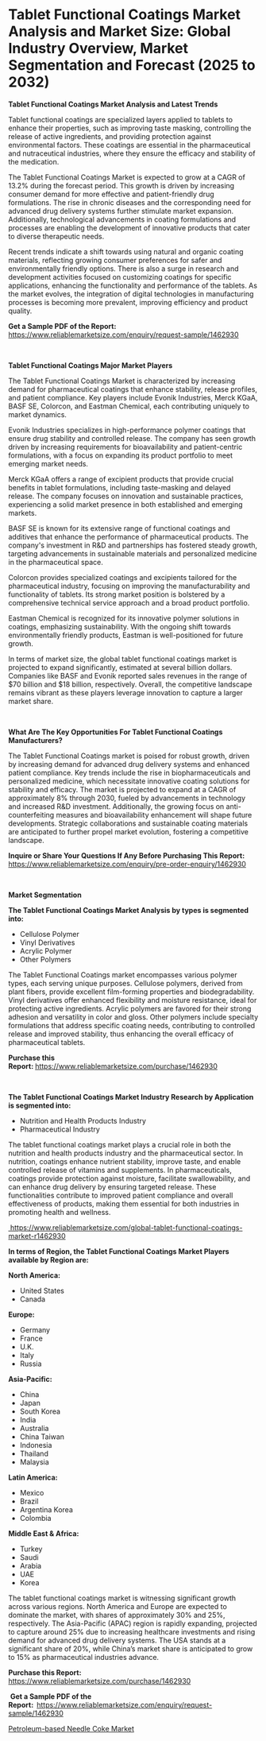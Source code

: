 <p><h1>Tablet Functional Coatings Market Analysis and Market Size: Global Industry Overview, Market Segmentation and Forecast (2025 to 2032)</h1></p><p><strong>Tablet Functional Coatings Market Analysis and Latest Trends</strong></p>
<p><p>Tablet functional coatings are specialized layers applied to tablets to enhance their properties, such as improving taste masking, controlling the release of active ingredients, and providing protection against environmental factors. These coatings are essential in the pharmaceutical and nutraceutical industries, where they ensure the efficacy and stability of the medication.</p><p>The Tablet Functional Coatings Market is expected to grow at a CAGR of 13.2% during the forecast period. This growth is driven by increasing consumer demand for more effective and patient-friendly drug formulations. The rise in chronic diseases and the corresponding need for advanced drug delivery systems further stimulate market expansion. Additionally, technological advancements in coating formulations and processes are enabling the development of innovative products that cater to diverse therapeutic needs.</p><p>Recent trends indicate a shift towards using natural and organic coating materials, reflecting growing consumer preferences for safer and environmentally friendly options. There is also a surge in research and development activities focused on customizing coatings for specific applications, enhancing the functionality and performance of the tablets. As the market evolves, the integration of digital technologies in manufacturing processes is becoming more prevalent, improving efficiency and product quality.</p></p>
<p><strong>Get a Sample PDF of the Report:&nbsp;</strong> <a href="https://www.reliablemarketsize.com/enquiry/request-sample/1462930?utm_campaign=2744&utm_medium=2&utm_source=Github&utm_content=ia&utm_term=03042025&utm_id=tablet-functional-coatings">https://www.reliablemarketsize.com/enquiry/request-sample/1462930</a></p>
<p>&nbsp;</p>
<p><strong>Tablet Functional Coatings Major Market Players</strong></p>
<p><p>The Tablet Functional Coatings Market is characterized by increasing demand for pharmaceutical coatings that enhance stability, release profiles, and patient compliance. Key players include Evonik Industries, Merck KGaA, BASF SE, Colorcon, and Eastman Chemical, each contributing uniquely to market dynamics.</p><p>Evonik Industries specializes in high-performance polymer coatings that ensure drug stability and controlled release. The company has seen growth driven by increasing requirements for bioavailability and patient-centric formulations, with a focus on expanding its product portfolio to meet emerging market needs.</p><p>Merck KGaA offers a range of excipient products that provide crucial benefits in tablet formulations, including taste-masking and delayed release. The company focuses on innovation and sustainable practices, experiencing a solid market presence in both established and emerging markets.</p><p>BASF SE is known for its extensive range of functional coatings and additives that enhance the performance of pharmaceutical products. The company's investment in R&D and partnerships has fostered steady growth, targeting advancements in sustainable materials and personalized medicine in the pharmaceutical space.</p><p>Colorcon provides specialized coatings and excipients tailored for the pharmaceutical industry, focusing on improving the manufacturability and functionality of tablets. Its strong market position is bolstered by a comprehensive technical service approach and a broad product portfolio.</p><p>Eastman Chemical is recognized for its innovative polymer solutions in coatings, emphasizing sustainability. With the ongoing shift towards environmentally friendly products, Eastman is well-positioned for future growth.</p><p>In terms of market size, the global tablet functional coatings market is projected to expand significantly, estimated at several billion dollars. Companies like BASF and Evonik reported sales revenues in the range of $70 billion and $18 billion, respectively. Overall, the competitive landscape remains vibrant as these players leverage innovation to capture a larger market share.</p></p>
<p>&nbsp;</p>
<p><strong>What Are The Key Opportunities For Tablet Functional Coatings Manufacturers?</strong></p>
<p><p>The Tablet Functional Coatings market is poised for robust growth, driven by increasing demand for advanced drug delivery systems and enhanced patient compliance. Key trends include the rise in biopharmaceuticals and personalized medicine, which necessitate innovative coating solutions for stability and efficacy. The market is projected to expand at a CAGR of approximately 8% through 2030, fueled by advancements in technology and increased R&D investment. Additionally, the growing focus on anti-counterfeiting measures and bioavailability enhancement will shape future developments. Strategic collaborations and sustainable coating materials are anticipated to further propel market evolution, fostering a competitive landscape.</p></p>
<p><strong>Inquire or Share Your Questions If Any Before Purchasing This Report:</strong> <a href="https://www.reliablemarketsize.com/enquiry/pre-order-enquiry/1462930?utm_campaign=2744&utm_medium=2&utm_source=Github&utm_content=ia&utm_term=03042025&utm_id=tablet-functional-coatings">https://www.reliablemarketsize.com/enquiry/pre-order-enquiry/1462930</a></p>
<p>&nbsp;</p>
<p><strong>Market Segmentation</strong></p>
<p><strong>The Tablet Functional Coatings Market Analysis by types is segmented into:</strong></p>
<p><ul><li>Cellulose Polymer</li><li>Vinyl Derivatives</li><li>Acrylic Polymer</li><li>Other Polymers</li></ul></p>
<p><p>The Tablet Functional Coatings market encompasses various polymer types, each serving unique purposes. Cellulose polymers, derived from plant fibers, provide excellent film-forming properties and biodegradability. Vinyl derivatives offer enhanced flexibility and moisture resistance, ideal for protecting active ingredients. Acrylic polymers are favored for their strong adhesion and versatility in color and gloss. Other polymers include specialty formulations that address specific coating needs, contributing to controlled release and improved stability, thus enhancing the overall efficacy of pharmaceutical tablets.</p></p>
<p><strong>Purchase this Report:&nbsp;</strong><a href="https://www.reliablemarketsize.com/purchase/1462930?utm_campaign=2744&utm_medium=2&utm_source=Github&utm_content=ia&utm_term=03042025&utm_id=tablet-functional-coatings">https://www.reliablemarketsize.com/purchase/1462930</a></p>
<p>&nbsp;</p>
<p><strong>The Tablet Functional Coatings Market Industry Research by Application is segmented into:</strong></p>
<p><ul><li>Nutrition and Health Products Industry</li><li>Pharmaceutical Industry</li></ul></p>
<p><p>The tablet functional coatings market plays a crucial role in both the nutrition and health products industry and the pharmaceutical sector. In nutrition, coatings enhance nutrient stability, improve taste, and enable controlled release of vitamins and supplements. In pharmaceuticals, coatings provide protection against moisture, facilitate swallowability, and can enhance drug delivery by ensuring targeted release. These functionalities contribute to improved patient compliance and overall effectiveness of products, making them essential for both industries in promoting health and wellness.</p></p>
<p><a href="https://www.reliablemarketsize.com/global-tablet-functional-coatings-market-r1462930?utm_campaign=2744&utm_medium=2&utm_source=Github&utm_content=ia&utm_term=03042025&utm_id=tablet-functional-coatings">&nbsp;https://www.reliablemarketsize.com/global-tablet-functional-coatings-market-r1462930</a></p>
<p><strong>In terms of Region, the Tablet Functional Coatings Market Players available by Region are:</strong></p>
<p>
    <p> <strong> North America: </strong>
        <ul>
            <li>United States</li>
            <li>Canada</li>
        </ul>
        </p> 
    <p> <strong> Europe: </strong>
        <ul>
            <li>Germany</li>
            <li>France</li>
            <li>U.K.</li>
            <li>Italy</li>
            <li>Russia</li>
        </ul>
        </p> 
    <p> <strong> Asia-Pacific: </strong>
        <ul>
            <li>China</li>
            <li>Japan</li>
            <li>South Korea</li>
            <li>India</li>
            <li>Australia</li>
            <li>China Taiwan</li>
            <li>Indonesia</li>
            <li>Thailand</li>
            <li>Malaysia</li>
        </ul>
        </p> 
    <p> <strong> Latin America: </strong>
        <ul>
            <li>Mexico</li>
            <li>Brazil</li>
            <li>Argentina Korea</li>
            <li>Colombia</li>
        </ul>
        </p> 
    <p> <strong> Middle East & Africa: </strong>
        <ul>
            <li>Turkey</li>
            <li>Saudi</li>
            <li>Arabia</li>
            <li>UAE</li>
            <li>Korea</li>
        </ul>
    </p>
    </p>
<p><p>The tablet functional coatings market is witnessing significant growth across various regions. North America and Europe are expected to dominate the market, with shares of approximately 30% and 25%, respectively. The Asia-Pacific (APAC) region is rapidly expanding, projected to capture around 25% due to increasing healthcare investments and rising demand for advanced drug delivery systems. The USA stands at a significant share of 20%, while China’s market share is anticipated to grow to 15% as pharmaceutical industries advance.</p></p>
<p><strong>Purchase this Report: </strong><a href="https://www.reliablemarketsize.com/purchase/1462930?utm_campaign=2744&utm_medium=2&utm_source=Github&utm_content=ia&utm_term=03042025&utm_id=tablet-functional-coatings">https://www.reliablemarketsize.com/purchase/1462930</a></p>
<p>&nbsp;<strong>Get a Sample PDF of the Report:&nbsp;&nbsp;</strong><a href="https://www.reliablemarketsize.com/enquiry/request-sample/1462930?utm_campaign=2744&utm_medium=2&utm_source=Github&utm_content=ia&utm_term=03042025&utm_id=tablet-functional-coatings">https://www.reliablemarketsize.com/enquiry/request-sample/1462930</a></p>
<p><strong></strong></p>
<p><p><a href="https://github.com/chaturberville8181/Market-Research-Report-List-1/blob/main/petroleum-based-needle-coke-market.md?utm_campaign=2744&utm_medium=2&utm_source=Github&utm_content=ia&utm_term=03042025&utm_id=tablet-functional-coatings">Petroleum-based Needle Coke Market</a></p></p>
